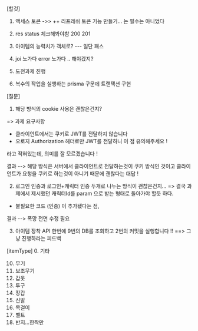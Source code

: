 [할것]

1. 액세스 토큰 ->> ++ 리프레쉬 토큰 기능 만들기... 는 필수는 아니었다

2. res status 체크해봐야함 200 201

3. 아이템의 능력치가 객체로? --- 일단 패스

4. joi 노가다 error 노가다 .. 해야겠지?

5. 도전과제 진행

6. 복수의 작업을 실행하는 prisma 구문에 트랜잭션 구현

[질문]

1. 해당 방식의 cookie 사용은 괜찮은건지?

=> 과제 요구사항

-   클라이언트에서는 쿠키로 JWT를 전달하지 않습니다
-   오로지 Authorization 헤더로만 JWT를 전달하니 이 점 유의해주세요 !

라고 적혀있는데, 의미를 잘 모르겠습니다 !

결과 --> 해당 방식은 서버에서 클라이언트로 전달하는것이 쿠키 방식인 것이고
클라이언트가 요청을 쿠키로 하는것이 아니기 때문에 괜찮다는 대답 !

2. 로그인 인증과 로그인+캐릭터 인증 두개로 나누는 방식이 괜찮은건지...
   => 결국 과제에서 제시했던 캐릭터Id를 param 으로 받는 형태로 돌아가야 할듯 하다.

-   불필요한 코드 (인증) 이 추가됐다는 점,

결과 --> 폭망
전면 수정 필요

3. 아이템 장착 API 한번에 9번의 DB를 조회하고 2번의 커밋을 실행합니다 !!
   ==> 그냥 진행하라는 피드백

[itemType] 0. 기타

10. 무기
11. 보조무기
12. 갑옷
13. 투구
14. 장갑
15. 신발
16. 목걸이
17. 벨트
18. 반지...한짝만
